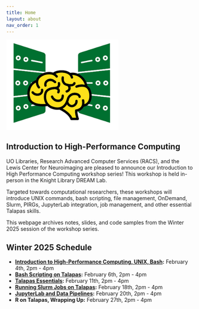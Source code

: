 ```yaml
---
title: Home
layout: about
nav_order: 1
---
```


<img src="./images/hpclogo.png" alt="drawing" width="300"/>

## Introduction to High-Performance Computing
UO Libraries, Research Advanced Computer Services (RACS), and the Lewis Center for Neuroimaging are pleased to announce our Introduction to High Performance Computing workshop series!
This workshop is held in-person in the Knight Library DREAM Lab.

Targeted towards computational researchers, these workshops will introduce UNIX commands, bash scripting, file management, OnDemand, Slurm, PIRGs, JupyterLab integration, job management, and other essential Talapas skills. 

This webpage archives notes, slides, and code samples from the Winter 2025 session of the workshop series. 

## Winter 2025 Schedule
* **[Introduction to High-Performance Computing, UNIX, Bash](./bash/main.html):** February 4th, 2pm - 4pm
* **[Bash Scripting on Talapas](./talapas-scripting/main.html):** February 6th, 2pm - 4pm 
* **[Talapas Essentials](./talapas-essentials/main.html):** February 11th, 2pm - 4pm 
* **[Running Slurm Jobs on Talapas](./slurm/main.html):** February 18th, 2pm - 4pm 
* **[JupyterLab and Data Pipelines](./jupyterlab/main.html):** February 20th, 2pm - 4pm
* **R on Talapas, Wrapping Up:** February 27th, 2pm - 4pm

